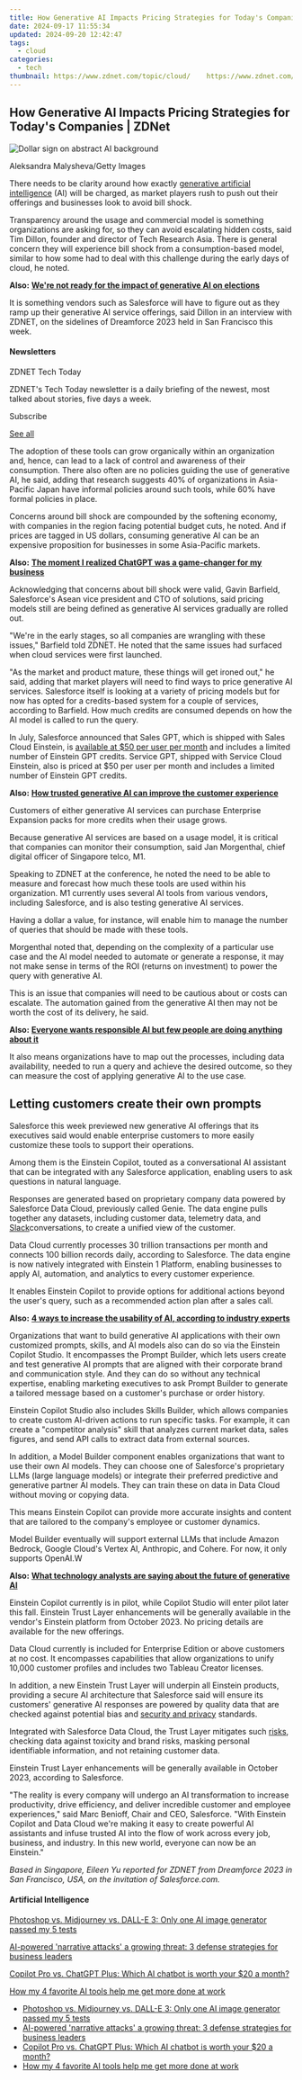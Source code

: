 ```yaml
---
title: How Generative AI Impacts Pricing Strategies for Today's Companies | ZDNet
date: 2024-09-17 11:55:34
updated: 2024-09-20 12:42:47
tags:
  - cloud
categories:
  - tech
thumbnail: https://www.zdnet.com/topic/cloud/    https://www.zdnet.com/a/img/resize/d729604b657ec619401addaccdbc0657cd68dbfe/2023/09/13/d7a94305-a93c-4d75-aaa8-2a2a3a076a46/gettyimages-1295039478.jpg?width=170&height=96&fit=crop&auto=webp
---
```


## How Generative AI Impacts Pricing Strategies for Today's Companies | ZDNet

![Dollar sign on abstract AI background](https://www.zdnet.com/a/img/resize/1dc9f3a9e2db1e832efbee2591868ed1862573b2/2023/09/13/d7a94305-a93c-4d75-aaa8-2a2a3a076a46/gettyimages-1295039478.jpg?auto=webp&width=1280)

Aleksandra Malysheva/Getty Images

There needs to be clarity around how exactly [generative artificial intelligence](https://www.zdnet.com/article/what-is-generative-ai-and-why-is-it-so-popular-heres-everything-you-need-to-know/) (AI) will be charged, as market players rush to push out their offerings and businesses look to avoid bill shock. 

Transparency around the usage and commercial model is something organizations are asking for, so they can avoid escalating hidden costs, said Tim Dillon, founder and director of Tech Research Asia. There is general concern they will experience bill shock from a consumption-based model, similar to how some had to deal with this challenge during the early days of cloud, he noted.

**Also:** [**We're not ready for the impact of generative AI on elections**](https://www.zdnet.com/article/were-not-ready-for-the-impact-of-generative-ai-on-elections/)

It is something vendors such as Salesforce will have to figure out as they ramp up their generative AI service offerings, said Dillon in an interview with ZDNET, on the sidelines of Dreamforce 2023 held in San Francisco this week. 

#### Newsletters

ZDNET Tech Today

ZDNET's Tech Today newsletter is a daily briefing of the newest, most talked about stories, five days a week.

 Subscribe

[See all](https://www.zdnet.com/newsletters/)

The adoption of these tools can grow organically within an organization and, hence, can lead to a lack of control and awareness of their consumption. There also often are no policies guiding the use of generative AI, he said, adding that research suggests 40% of organizations in Asia-Pacific Japan have informal policies around such tools, while 60% have formal policies in place. 

Concerns around bill shock are compounded by the softening economy, with companies in the region facing potential budget cuts, he noted. And if prices are tagged in US dollars, consuming generative AI can be an expensive proposition for businesses in some Asia-Pacific markets. 

**Also:** [**The moment I realized ChatGPT was a game-changer for my business**](https://www.zdnet.com/article/the-moment-i-realized-chatgpt-plus-was-a-game-changer-for-my-business/)

Acknowledging that concerns about bill shock were valid, Gavin Barfield, Salesforce's Asean vice president and CTO of solutions, said pricing models still are being defined as generative AI services gradually are rolled out. 

"We're in the early stages, so all companies are wrangling with these issues," Barfield told ZDNET. He noted that the same issues had surfaced when cloud services were first launched. 

"As the market and product mature, these things will get ironed out," he said, adding that market players will need to find ways to price generative AI services. Salesforce itself is looking at a variety of pricing models but for now has opted for a credits-based system for a couple of services, according to Barfield. How much credits are consumed depends on how the AI model is called to run the query. 

In July, Salesforce announced that Sales GPT, which is shipped with Sales Cloud Einstein, is [available at $50 per user per month](https://www.salesforce.com/news/stories/sales-gpt-service-gpt-ga/) and includes a limited number of Einstein GPT credits. Service GPT, shipped with Service Cloud Einstein, also is priced at $50 per user per month and includes a limited number of Einstein GPT credits.

**Also:** [**How trusted generative AI can improve the customer experience**](https://www.zdnet.com/article/how-trusted-generative-ai-can-improve-the-connected-customer-experience/)

Customers of either generative AI services can purchase Enterprise Expansion packs for more credits when their usage grows. 

Because generative AI services are based on a usage model, it is critical that companies can monitor their consumption, said Jan Morgenthal, chief digital officer of Singapore telco, M1\. 

Speaking to ZDNET at the conference, he noted the need to be able to measure and forecast how much these tools are used within his organization. M1 currently uses several AI tools from various vendors, including Salesforce, and is also testing generative AI services. 

Having a dollar a value, for instance, will enable him to manage the number of queries that should be made with these tools.

Morgenthal noted that, depending on the complexity of a particular use case and the AI model needed to automate or generate a response, it may not make sense in terms of the ROI (returns on investment) to power the query with generative AI. 

This is an issue that companies will need to be cautious about or costs can escalate. The automation gained from the generative AI then may not be worth the cost of its delivery, he said. 

**Also:** [**Everyone wants responsible AI but few people are doing anything about it**](https://www.zdnet.com/article/everyone-wants-responsible-ai-but-few-people-are-doing-anything-about-it/) 

It also means organizations have to map out the processes, including data availability, needed to run a query and achieve the desired outcome, so they can measure the cost of applying generative AI to the use case.

## Letting customers create their own prompts

Salesforce this week previewed new generative AI offerings that its executives said would enable enterprise customers to more easily customize these tools to support their operations. 

Among them is the Einstein Copilot, touted as a conversational AI assistant that can be integrated with any Salesforce application, enabling users to ask questions in natural language.

Responses are generated based on proprietary company data powered by Salesforce Data Cloud, previously called Genie. The data engine pulls together any datasets, including customer data, telemetry data, and [Slack](https://www.zdnet.com/article/slacks-new-canvas-feature-may-help-bring-order-to-the-channel-chaos/)conversations, to create a unified view of the customer. 

Data Cloud currently processes 30 trillion transactions per month and connects 100 billion records daily, according to Salesforce. The data engine is now natively integrated with Einstein 1 Platform, enabling businesses to apply AI, automation, and analytics to every customer experience. 

It enables Einstein Copilot to provide options for additional actions beyond the user's query, such as a recommended action plan after a sales call.

**Also:** [**4 ways to increase the usability of AI, according to industry experts**](https://www.zdnet.com/article/4-ways-to-increase-the-usability-of-ai-according-to-industry-experts/)

Organizations that want to build generative AI applications with their own customized prompts, skills, and AI models also can do so via the Einstein Copilot Studio. It encompasses the Prompt Builder, which lets users create and test generative AI prompts that are aligned with their corporate brand and communication style. And they can do so without any technical expertise, enabling marketing executives to ask Prompt Builder to generate a tailored message based on a customer's purchase or order history. 

Einstein Copilot Studio also includes Skills Builder, which allows companies to create custom AI-driven actions to run specific tasks. For example, it can create a "competitor analysis" skill that analyzes current market data, sales figures, and send API calls to extract data from external sources.

In addition, a Model Builder component enables organizations that want to use their own AI models. They can choose one of Salesforce's proprietary LLMs (large language models) or integrate their preferred predictive and generative partner AI models. They can train these on data in Data Cloud without moving or copying data. 

This means Einstein Copilot can provide more accurate insights and content that are tailored to the company's employee or customer dynamics. 

Model Builder eventually will support external LLMs that include Amazon Bedrock, Google Cloud's Vertex AI, Anthropic, and Cohere. For now, it only supports OpenAI.W

**Also:** [**What technology analysts are saying about the future of generative AI**](https://www.zdnet.com/article/what-analyst-are-saying-about-the-future-of-generative-ai/) 

Einstein Copilot currently is in pilot, while Copilot Studio will enter pilot later this fall. Einstein Trust Layer enhancements will be generally available in the vendor's Einstein platform from October 2023\. No pricing details are available for the new offerings. 

Data Cloud currently is included for Enterprise Edition or above customers at no cost. It encompasses capabilities that allow organizations to unify 10,000 customer profiles and includes two Tableau Creator licenses.

In addition, a new Einstein Trust Layer will underpin all Einstein products, providing a secure AI architecture that Salesforce said will ensure its customers' generative AI responses are powered by quality data that are checked against potential bias and [security and privacy](http://Dbs.com/newsroom/news-releases/default.page) standards. 

Integrated with Salesforce Data Cloud, the Trust Layer mitigates such [risks](https://www.zdnet.com/article/singapore-identifies-six-generative-ai-risks-sets-up-foundation-to-guide-adoption/), checking data against toxicity and brand risks, masking personal identifiable information, and not retaining customer data. 

 Einstein Trust Layer enhancements will be generally available in October 2023, according to Salesforce. 

"The reality is every company will undergo an AI transformation to increase productivity, drive efficiency, and deliver incredible customer and employee experiences," said Marc Benioff, Chair and CEO, Salesforce. "With Einstein Copilot and Data Cloud we're making it easy to create powerful AI assistants and infuse trusted AI into the flow of work across every job, business, and industry. In this new world, everyone can now be an Einstein."

_Based in Singapore, Eileen Yu reported for ZDNET from Dreamforce 2023 in San Francisco, USA, on the invitation of Salesforce.com._

#### Artificial Intelligence

[Photoshop vs. Midjourney vs. DALL-E 3: Only one AI image generator passed my 5 tests](https://www.zdnet.com/article/is-photoshops-new-text-to-image-as-good-as-midjourney-and-dall-e-we-test-it-and-see/ "Photoshop vs. Midjourney vs. DALL-E 3: Only one AI image generator passed my 5 tests")

[AI-powered 'narrative attacks' a growing threat: 3 defense strategies for business leaders](https://www.zdnet.com/article/ai-powered-narrative-attacks-a-growing-threat-3-defense-strategies-for-business-leaders/ "AI-powered 'narrative attacks' a growing threat: 3 defense strategies for business leaders")

[Copilot Pro vs. ChatGPT Plus: Which AI chatbot is worth your $20 a month?](https://www.zdnet.com/article/copilot-pro-vs-chatgpt-plus-which-is-ai-chatbot-is-worth-your-20-a-month/ "Copilot Pro vs. ChatGPT Plus: Which AI chatbot is worth your $20 a month?")

[How my 4 favorite AI tools help me get more done at work](https://www.zdnet.com/article/how-my-4-favorite-ai-tools-help-me-get-more-done-at-work/ "How my 4 favorite AI tools help me get more done at work")

* [Photoshop vs. Midjourney vs. DALL-E 3: Only one AI image generator passed my 5 tests](https://www.zdnet.com/article/is-photoshops-new-text-to-image-as-good-as-midjourney-and-dall-e-we-test-it-and-see/ "Photoshop vs. Midjourney vs. DALL-E 3: Only one AI image generator passed my 5 tests")
* [AI-powered 'narrative attacks' a growing threat: 3 defense strategies for business leaders](https://www.zdnet.com/article/ai-powered-narrative-attacks-a-growing-threat-3-defense-strategies-for-business-leaders/ "AI-powered 'narrative attacks' a growing threat: 3 defense strategies for business leaders")
* [Copilot Pro vs. ChatGPT Plus: Which AI chatbot is worth your $20 a month?](https://www.zdnet.com/article/copilot-pro-vs-chatgpt-plus-which-is-ai-chatbot-is-worth-your-20-a-month/ "Copilot Pro vs. ChatGPT Plus: Which AI chatbot is worth your $20 a month?")
* [How my 4 favorite AI tools help me get more done at work](https://www.zdnet.com/article/how-my-4-favorite-ai-tools-help-me-get-more-done-at-work/ "How my 4 favorite AI tools help me get more done at work")

<ins class="adsbygoogle"
     style="display:block"
     data-ad-format="autorelaxed"
     data-ad-client="ca-pub-7571918770474297"
     data-ad-slot="1223367746"></ins>



<ins class="adsbygoogle"
     style="display:block"
     data-ad-client="ca-pub-7571918770474297"
     data-ad-slot="8358498916"
     data-ad-format="auto"
     data-full-width-responsive="true"></ins>
